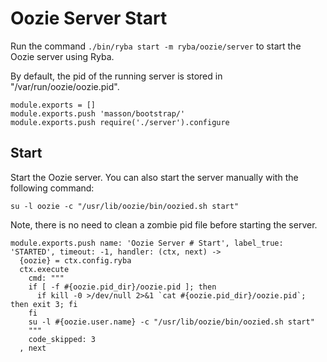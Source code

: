 
# Oozie Server Start

Run the command `./bin/ryba start -m ryba/oozie/server` to start the Oozie
server using Ryba.

By default, the pid of the running server is stored in
"/var/run/oozie/oozie.pid".

    module.exports = []
    module.exports.push 'masson/bootstrap/'
    module.exports.push require('./server').configure

## Start

Start the Oozie server. You can also start the server manually with the
following command:

```
su -l oozie -c "/usr/lib/oozie/bin/oozied.sh start"
```

Note, there is no need to clean a zombie pid file before starting the server.

    module.exports.push name: 'Oozie Server # Start', label_true: 'STARTED', timeout: -1, handler: (ctx, next) ->
      {oozie} = ctx.config.ryba
      ctx.execute
        cmd: """
        if [ -f #{oozie.pid_dir}/oozie.pid ]; then
          if kill -0 >/dev/null 2>&1 `cat #{oozie.pid_dir}/oozie.pid`; then exit 3; fi
        fi
        su -l #{oozie.user.name} -c "/usr/lib/oozie/bin/oozied.sh start"
        """
        code_skipped: 3
      , next

